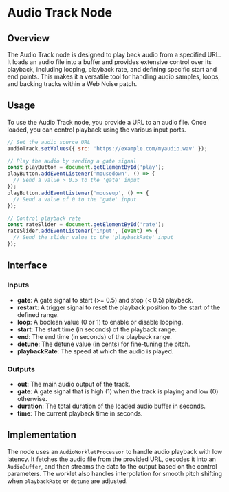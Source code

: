 # Audio Track Node

## Overview

The Audio Track node is designed to play back audio from a specified URL. It loads an audio file into a buffer and provides extensive control over its playback, including looping, playback rate, and defining specific start and end points. This makes it a versatile tool for handling audio samples, loops, and backing tracks within a Web Noise patch.

## Usage

To use the Audio Track node, you provide a URL to an audio file. Once loaded, you can control playback using the various input ports.

```javascript
// Set the audio source URL
audioTrack.setValues({ src: 'https://example.com/myaudio.wav' });

// Play the audio by sending a gate signal
const playButton = document.getElementById('play');
playButton.addEventListener('mousedown', () => {
  // Send a value > 0.5 to the 'gate' input
});
playButton.addEventListener('mouseup', () => {
  // Send a value of 0 to the 'gate' input
});

// Control playback rate
const rateSlider = document.getElementById('rate');
rateSlider.addEventListener('input', (event) => {
  // Send the slider value to the 'playbackRate' input
});
```

## Interface

### Inputs

-   **gate**: A gate signal to start (>= 0.5) and stop (< 0.5) playback.
-   **restart**: A trigger signal to reset the playback position to the start of the defined range.
-   **loop**: A boolean value (0 or 1) to enable or disable looping.
-   **start**: The start time (in seconds) of the playback range.
-   **end**: The end time (in seconds) of the playback range.
-   **detune**: The detune value (in cents) for fine-tuning the pitch.
-   **playbackRate**: The speed at which the audio is played.

### Outputs

-   **out**: The main audio output of the track.
-   **gate**: A gate signal that is high (1) when the track is playing and low (0) otherwise.
-   **duration**: The total duration of the loaded audio buffer in seconds.
-   **time**: The current playback time in seconds.

## Implementation

The node uses an `AudioWorkletProcessor` to handle audio playback with low latency. It fetches the audio file from the provided URL, decodes it into an `AudioBuffer`, and then streams the data to the output based on the control parameters. The worklet also handles interpolation for smooth pitch shifting when `playbackRate` or `detune` are adjusted.
